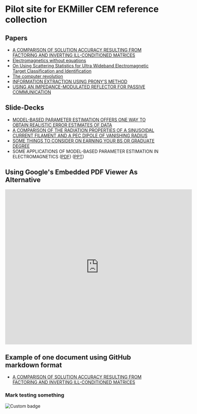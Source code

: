 # Pilot site for EKMiller CEM reference collection

## Papers
* [A COMPARISON OF SOLUTION ACCURACY RESULTING FROM FACTORING AND INVERTING ILL-CONDITIONED MATRICES](./pdf/A_COMPARISON_OF_SOLUTION_ACCURACY_RE.pdf)
* [Electromagnetics without equations](./pdf/Electromagnetics_without_Equations.pdf)
* [On Using Scattering Statistics for Ultra Wideband Electromagnetic Target Classification and Identification](./pdf/ON_USING_SCATTERING_STATISTICS_FOR_U.pdf)
* [The computer revolution](./pdf/The_computer_revolution.pdf)
* [INFORMATION EXTRACTION USING PRONY’S METHOD](./pdf/UCRL-52329_INFORMATION_EXTRACTION_USING.pdf)
* [USING AN IMPEDANCE-MODULATED REFLECTOR FOR PASSIVE COMMUNICATION](./pdf/USING_AN_IMPEDANCE-MODULATED_REFLECTOR_F.pdf)

## Slide-Decks
* [MODEL-BASED PARAMETER ESTIMATION OFFERS ONE WAY TO OBTAIN REALISTIC ERROR ESTIMATES OF DATA](./pdf/PRESENTATION-USING_MBPE_FOR_ASSESSING_DA.pdf)
* [A COMPARISON OF THE RADIATION PROPERTIES OF A SINUSOIDAL CURRENT FILAMENT AND A PEC DIPOLE OF VANISHING RADIUS](./pdf/PRESENTATION-A_COMPARISON_OF_THE_RADIATI.pdf)
* [SOME THINGS TO CONSIDER ON EARNING YOUR BS OR GRADUATE DEGREE](./pdf/SOME_THINGS_TO_CONSIDER_ON_EARNING_YOUR.pdf)
* SOME APPLICATIONS OF MODEL-BASED PARAMETER ESTIMATION IN ELECTROMAGNETICS ([PDF](./pdf/V-DL-MBPE.pdf)) ([PPT](./pdf/V-DL-MBPE.ppt))

## Using Google's Embedded PDF Viewer As Alternative

<iframe src="https://docs.google.com/gview?url=https://markcmiller86.github.io/ekmcem/pdf/A_COMPARISON_OF_SOLUTION_ACCURACY_RE.pdf&embedded=true" style="width:600px; height:500px;" frameborder="0"></iframe>


## Example of one document using GitHub markdown format
* [A COMPARISON OF SOLUTION ACCURACY RESULTING FROM FACTORING AND INVERTING ILL-CONDITIONED MATRICES](./A_Comparison_Of_Solution_Accuracy/A_Comparison_Of_Solution_Accuracy.md)


### Mark testing something
![Custom badge](https://img.shields.io/badge/endpoint.svg?color=blue&logo=apple&logoColor=green&style=popout&url=https%3A%2F%2Fraw.githubusercontent.com%2Fmarkcmiller86%2Fekmcem%2Fmaster%2Ffoo.json)
